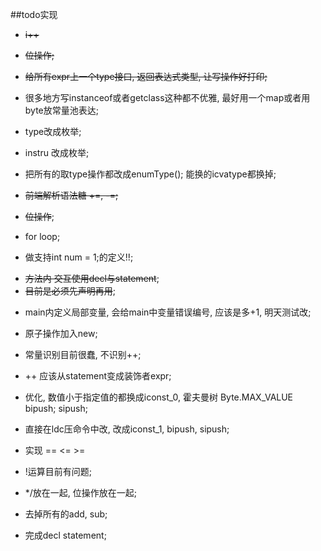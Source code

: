 ##todo实现


- ~~i++~~
- ~~位操作;~~

- ~~给所有expr上一个type接口, 返回表达式类型, 让写操作好打印;~~
- 很多地方写instanceof或者getclass这种都不优雅, 最好用一个map或者用byte放常量池表达;

- type改成枚举;  

- instru 改成枚举;

- 把所有的取type操作都改成enumType();
能换的icvatype都换掉;


- ~~前端解析语法糖 +=, -=;~~
- ~~位操作~~;
- for loop;
- 做支持int num = 1;的定义!!;

+ ~~方法内 交互使用decl与statement~~;
+ ~~目前是必须先声明再用~~;
- main内定义局部变量, 会给main中变量错误编号, 应该是多+1, 明天测试改;

- 原子操作加入new;
- 常量识别目前很蠢, 不识别++;
- ++ 应该从statement变成装饰者expr;  
- 优化, 数值小于指定值的都换成iconst_0, 霍夫曼树 Byte.MAX_VALUE bipush;
  sipush;
  
 - 直接在ldc压命令中改, 改成iconst_1, bipush, sipush;
 
 - 实现 == <= >=
 
 - !运算目前有问题;
 
 - */放在一起, 位操作放在一起;
 
 - 去掉所有的add, sub;
 
 - 完成decl statement;